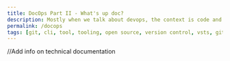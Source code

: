 ```yaml
---
title: DocOps Part II - What's up doc?
description: Mostly when we talk about devops, the context is code and applications. But what about documentation?
permalink: /docops
tags: [git, cli, tool, tooling, open source, version control, vsts, github, travis, circleci, docker, testing, ci, continuous integration, build, docs, technical documentation, analysis, sequence diagram, plantuml, graphviz, swagger, node, npm, javascript]
---
```




//Add info on technical documentation
